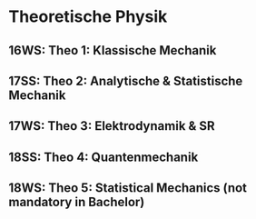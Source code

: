 # Theoretische Physik
## 16WS: Theo 1: Klassische Mechanik

## 17SS: Theo 2: Analytische & Statistische Mechanik

## 17WS: Theo 3: Elektrodynamik & SR

## 18SS: Theo 4: Quantenmechanik

## 18WS: Theo 5: Statistical Mechanics (not mandatory in Bachelor)